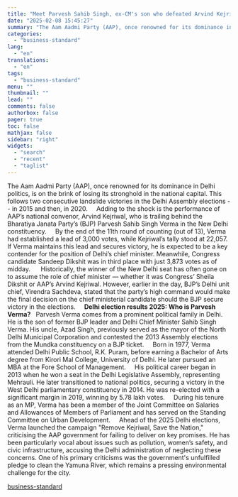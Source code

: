 ```yaml
---
title: "Meet Parvesh Sahib Singh, ex-CM's son who defeated Arvind Kejriwal"
date: "2025-02-08 15:45:27"
summary: "The Aam Aadmi Party (AAP), once renowned for its dominance in Delhi politics, is on the brink of losing its stronghold in the national capital. This follows two consecutive landslide victories in the Delhi Assembly elections -- in 2015 and then, in 2020. Adding to the shock is the performance..."
categories:
  - "business-standard"
lang:
  - "en"
translations:
  - "en"
tags:
  - "business-standard"
menu: ""
thumbnail: ""
lead: ""
comments: false
authorbox: false
pager: true
toc: false
mathjax: false
sidebar: "right"
widgets:
  - "search"
  - "recent"
  - "taglist"
---
```


The Aam Aadmi Party (AAP), once renowned for its dominance in Delhi politics, is on the brink of losing its stronghold in the national capital. This follows two consecutive landslide victories in the Delhi Assembly elections -- in 2015 and then, in 2020.  
 
Adding to the shock is the performance of AAP’s national convenor, Arvind Kejriwal, who is trailing behind the Bharatiya Janata Party’s (BJP) Parvesh Sahib Singh Verma in the New Delhi constituency.  
 
By the end of the 11th round of counting (out of 13), Verma had established a lead of 3,000 votes, while Kejriwal’s tally stood at 22,057. If Verma maintains this lead and secures victory, he is expected to be a key contender for the position of Delhi’s chief minister. Meanwhile, Congress candidate Sandeep Dikshit was in third place with just 3,873 votes as of midday.   
 
Historically, the winner of the New Delhi seat has often gone on to assume the role of chief minister — whether it was Congress’ Sheila Dikshit or AAP’s Arvind Kejriwal. However, earlier in the day, BJP’s Delhi unit chief, Virendra Sachdeva, stated that the party’s high command would make the final decision on the chief ministerial candidate should the BJP secure victory in the elections.  
 
**Delhi election results 2025: Who is Parvesh Verma?**
 
Parvesh Verma comes from a prominent political family in Delhi. He is the son of former BJP leader and Delhi Chief Minister Sahib Singh Verma. His uncle, Azad Singh, previously served as the mayor of the North Delhi Municipal Corporation and contested the 2013 Assembly elections from the Mundka constituency on a BJP ticket.  
 
Born in 1977, Verma attended Delhi Public School, R.K. Puram, before earning a Bachelor of Arts degree from Kirori Mal College, University of Delhi. He later pursued an MBA at the Fore School of Management.  
 
His political career began in 2013 when he won a seat in the Delhi Legislative Assembly, representing Mehrauli. He later transitioned to national politics, securing a victory in the West Delhi parliamentary constituency in 2014. He was re-elected with a significant margin in 2019, winning by 5.78 lakh votes.  
 
During his tenure as an MP, Verma has been a member of the Joint Committee on Salaries and Allowances of Members of Parliament and has served on the Standing Committee on Urban Development.  
 
Ahead of the 2025 Delhi elections, Verma launched the campaign "Remove Kejriwal, Save the Nation," criticising the AAP government for failing to deliver on key promises. He has been particularly vocal about issues such as pollution, women’s safety, and civic infrastructure, accusing the Delhi administration of neglecting these concerns. One of his primary criticisms was the government's unfulfilled pledge to clean the Yamuna River, which remains a pressing environmental challenge for the city.

[business-standard](https://www.business-standard.com/elections/delhi-elections/who-is-parvesh-verma-bjp-delhi-chief-minister-frontrunner-arvind-kejriwal-125020800583_1.html)
